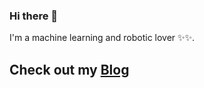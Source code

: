 ### Hi there 👋

I'm a machine learning and robotic lover ✨✨.

Check out my **[Blog](https://huybik.github.io)**
-------

<!---
huybik/huybik is a ✨ special ✨ repository because its `README.md` (this file) appears on your GitHub profile.
You can click the Preview link to take a look at your changes.
--->
